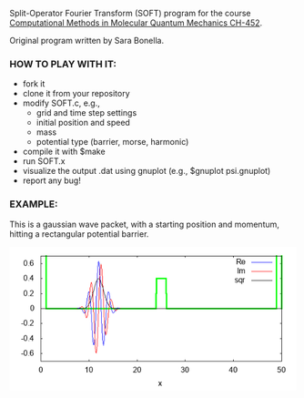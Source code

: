 Split-Operator Fourier Transform (SOFT) program
for the course [Computational Methods in Molecular Quantum Mechanics CH-452](http://edu.epfl.ch/coursebook/en/computational-methods-in-molecular-quantum-mechanics-CH-452).

Original program written by Sara Bonella.

### HOW TO PLAY WITH IT:
- fork it
- clone it from your repository
- modify SOFT.c, e.g.,
     - grid and time step settings
     - initial position and speed
     - mass
     - potential type (barrier, morse, harmonic)
- compile it with $make
- run SOFT.x
- visualize the output .dat using gnuplot (e.g., $gnuplot psi.gnuplot)
- report any bug!

### EXAMPLE:
This is a gaussian wave packet, with a starting position and momentum, hitting a rectangular potential barrier.

![](README.gif)
